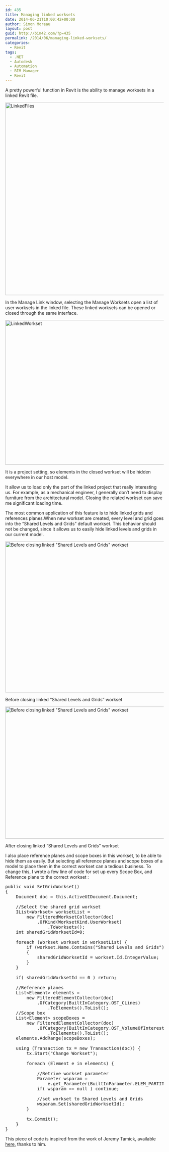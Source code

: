 ```yaml
---
id: 435
title: Managing linked worksets
date: 2014-06-21T10:00:42+00:00
author: Simon Moreau
layout: post
guid: http://bim42.com/?p=435
permalink: /2014/06/managing-linked-worksets/
categories:
  - Revit
tags:
  - .NET
  - Autodesk
  - Automation
  - BIM Manager
  - Revit
---
```

A pretty powerful function in Revit is the ability to manage worksets in a linked Revit file.

[<img class="aligncenter size-full wp-image-443" src="http://bim42.com/wp-content/uploads/2014/06/LinkedFiles.png" alt="LinkedFiles" width="773" height="610" srcset="https://bim42.com/wp-content/uploads/2014/06/LinkedFiles.png 773w, https://bim42.com/wp-content/uploads/2014/06/LinkedFiles-300x236.png 300w, https://bim42.com/wp-content/uploads/2014/06/LinkedFiles-380x300.png 380w" sizes="(max-width: 773px) 100vw, 773px" />](http://bim42.com/wp-content/uploads/2014/06/LinkedFiles.png)

In the Manage Link window, selecting the Manage Worksets open a list of user worksets in the linked file. These linked worksets can be opened or closed through the same interface.

[<img class="aligncenter size-full wp-image-444" src="http://bim42.com/wp-content/uploads/2014/06/LinkedWorkset.png" alt="LinkedWorkset" width="648" height="458" srcset="https://bim42.com/wp-content/uploads/2014/06/LinkedWorkset.png 648w, https://bim42.com/wp-content/uploads/2014/06/LinkedWorkset-300x212.png 300w, https://bim42.com/wp-content/uploads/2014/06/LinkedWorkset-424x300.png 424w" sizes="(max-width: 648px) 100vw, 648px" />](http://bim42.com/wp-content/uploads/2014/06/LinkedWorkset.png)

It is a project setting, so elements in the closed workset will be hidden everywhere in our host model.

It allow us to load only the part of the linked project that really interesting us. For example, as a mechanical engineer, I generally don&#8217;t need to display furniture from the architectural model. Closing the related workset can save me significant loading time.

The most common application of this feature is to hide linked grids and references planes.When new workset are created, every level and grid goes into the &#8220;Shared Levels and Grids&#8221; default workset. This behavior should not be changed, since it allows us to easily hide linked levels and grids in our current model.

<div id="attachment_442" style="max-width: 783px" class="wp-caption aligncenter">
  <a href="http://bim42.com/wp-content/uploads/2014/06/before.png"><img class="size-full wp-image-442" src="http://bim42.com/wp-content/uploads/2014/06/before.png" alt="Before closing linked &quot;Shared Levels and Grids&quot; workset " width="773" height="478" srcset="https://bim42.com/wp-content/uploads/2014/06/before.png 773w, https://bim42.com/wp-content/uploads/2014/06/before-300x185.png 300w, https://bim42.com/wp-content/uploads/2014/06/before-485x300.png 485w" sizes="(max-width: 773px) 100vw, 773px" /></a>
  
  <p class="wp-caption-text">
    Before closing linked &#8220;Shared Levels and Grids&#8221; workset
  </p>
</div>

<div id="attachment_441" style="max-width: 655px" class="wp-caption aligncenter">
  <a href="http://bim42.com/wp-content/uploads/2014/06/After.png"><img class="size-full wp-image-441" src="http://bim42.com/wp-content/uploads/2014/06/After.png" alt="Before closing linked &quot;Shared Levels and Grids&quot; workset" width="645" height="418" srcset="https://bim42.com/wp-content/uploads/2014/06/After.png 645w, https://bim42.com/wp-content/uploads/2014/06/After-300x194.png 300w, https://bim42.com/wp-content/uploads/2014/06/After-462x300.png 462w" sizes="(max-width: 645px) 100vw, 645px" /></a>
  
  <p class="wp-caption-text">
    After closing linked &#8220;Shared Levels and Grids&#8221; workset
  </p>
</div>

I also place reference planes and scope boxes in this workset, to be able to hide them as easily. But selecting all reference planes and scope boxes of a model to place them in the correct workset can a tedious business. To change this, I wrote a few line of code for set up every Scope Box, and Reference plane to the correct workset :

<pre class="brush: csharp; title: ; notranslate" title="">public void SetGridWorkset()
{
	Document doc = this.ActiveUIDocument.Document;

	//Select the shared grid workset
	IList&lt;Workset&gt; worksetList =
		new FilteredWorksetCollector(doc)
			.OfKind(WorksetKind.UserWorkset)
				.ToWorksets();
	int sharedGridWorksetId=0;

	foreach (Workset workset in worksetList) {
		if (workset.Name.Contains("Shared Levels and Grids"))
		{
			sharedGridWorksetId = workset.Id.IntegerValue;
		}
	}

	if( sharedGridWorksetId == 0 ) return;

	//Reference planes
	List&lt;Element&gt; elements =
		new FilteredElementCollector(doc)
			.OfCategory(BuiltInCategory.OST_CLines)
				.ToElements().ToList();
	//Scope box
	List&lt;Element&gt; scopeBoxes =
		new FilteredElementCollector(doc)
			.OfCategory(BuiltInCategory.OST_VolumeOfInterest)
				.ToElements().ToList();
	elements.AddRange(scopeBoxes);

	using (Transaction tx = new Transaction(doc)) {
		tx.Start("Change Workset");

		foreach (Element e in elements) {

			//Retrive workset parameter
			Parameter wsparam =
				e.get_Parameter(BuiltInParameter.ELEM_PARTITION_PARAM );
			if( wsparam == null ) continue;

			//set workset to Shared Levels and Grids
			wsparam.Set(sharedGridWorksetId);
		}

		tx.Commit();
	}
}
</pre>

This piece of code is inspired from the work of Jeremy Tamick, available [here](http://thebuildingcoder.typepad.com/blog/2013/01/change-element-workset.html), thanks to him.